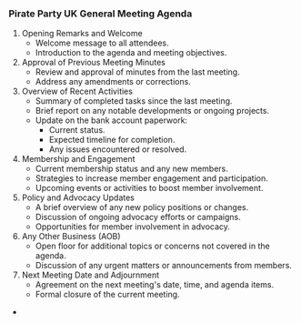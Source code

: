 ### **Pirate Party UK General Meeting Agenda**

1. Opening Remarks and Welcome  
   * Welcome message to all attendees.  
   * Introduction to the agenda and meeting objectives.  
2. Approval of Previous Meeting Minutes  
   * Review and approval of minutes from the last meeting.  
   * Address any amendments or corrections.  
3. Overview of Recent Activities  
   * Summary of completed tasks since the last meeting.  
   * Brief report on any notable developments or ongoing projects.  
   * Update on the bank account paperwork:  
     * Current status.  
     * Expected timeline for completion.  
     * Any issues encountered or resolved.  
4. Membership and Engagement  
   * Current membership status and any new members.  
   * Strategies to increase member engagement and participation.  
   * Upcoming events or activities to boost member involvement.  
5. Policy and Advocacy Updates  
   * A brief overview of any new policy positions or changes.  
   * Discussion of ongoing advocacy efforts or campaigns.  
   * Opportunities for member involvement in advocacy.  
6. Any Other Business (AOB)  
   * Open floor for additional topics or concerns not covered in the agenda.  
   * Discussion of any urgent matters or announcements from members.  
7. Next Meeting Date and Adjournment  
   * Agreement on the next meeting's date, time, and agenda items.  
   * Formal closure of the current meeting.  
* 

